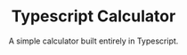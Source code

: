 <div align="center"><h1>Typescript Calculator</h1></div>

<div align="center">A simple calculator built entirely in Typescript.</div>